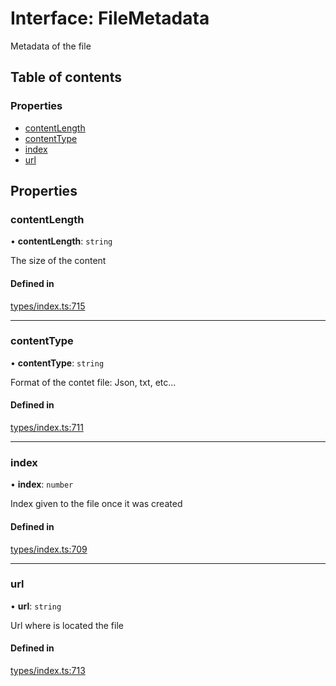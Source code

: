 # Interface: FileMetadata

Metadata of the file

## Table of contents

### Properties

- [contentLength](FileMetadata.md#contentlength)
- [contentType](FileMetadata.md#contenttype)
- [index](FileMetadata.md#index)
- [url](FileMetadata.md#url)

## Properties

### contentLength

• **contentLength**: `string`

The size of the content

#### Defined in

[types/index.ts:715](https://github.com/nevermined-io/react-components/blob/0c1c9f6/catalog/src/types/index.ts#L715)

___

### contentType

• **contentType**: `string`

Format of the contet file: Json, txt, etc...

#### Defined in

[types/index.ts:711](https://github.com/nevermined-io/react-components/blob/0c1c9f6/catalog/src/types/index.ts#L711)

___

### index

• **index**: `number`

Index given to the file once it was created

#### Defined in

[types/index.ts:709](https://github.com/nevermined-io/react-components/blob/0c1c9f6/catalog/src/types/index.ts#L709)

___

### url

• **url**: `string`

Url where is located the file

#### Defined in

[types/index.ts:713](https://github.com/nevermined-io/react-components/blob/0c1c9f6/catalog/src/types/index.ts#L713)
